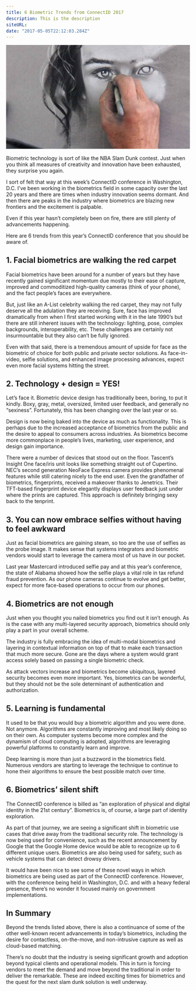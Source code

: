 ```yaml
---
title: 6 Biometric Trends from ConnectID 2017
description: This is the description
siteURL: 
date: "2017-05-05T22:12:03.284Z"
---
```


![biometric-trends](./biometric-trends-connectid.jpeg)

Biometric technology is sort of like the NBA Slam Dunk contest. Just when you think all measures of creativity and innovation have been exhausted, they surprise you again.

I sort of felt that way at this week’s ConnectID conference in Washington, D.C. I’ve been working in the biometrics field in some capacity over the last 20 years and there are times when industry innovation seems dormant. And then there are peaks in the industry where biometrics are blazing new frontiers and the excitement is palpable.

Even if this year hasn’t completely been on fire, there are still plenty of advancements happening.

Here are 6 trends from this year’s ConnectID conference that you should be aware of.

## 1. Facial biometrics are walking the red carpet

Facial biometrics have been around for a number of years but they have recently gained significant momentum due mostly to their ease of capture, improved and commoditized high-quality cameras (think of your phone), and the fact people’s faces are everywhere.

But, just like an A-List celebrity walking the red carpet, they may not fully deserve all the adulation they are receiving. Sure, face has improved dramatically from when I first started working with it in the late 1990’s but there are still inherent issues with the technology: lighting, pose, complex backgrounds, interoperability, etc. These challenges are certainly not insurmountable but they also can’t be fully ignored.

Even with that said, there is a tremendous amount of upside for face as the biometric of choice for both public and private sector solutions. As face-in-video, selfie solutions, and enhanced image processing advances, expect even more facial systems hitting the street.

## 2. Technology + design = YES!

Let’s face it. Biometric device design has traditionally been, boring, to put it kindly. Boxy, gray, metal, oversized, limited user feedback, and generally no “sexiness”. Fortunately, this has been changing over the last year or so.

Design is now being baked into the device as much as functionality. This is perhaps due to the increased acceptance of biometrics from the public and the desire to appeal to consumers across industries. As biometrics become more commonplace in people’s lives, marketing, user experience, and design gain importance.

There were a number of devices that stood out on the floor. Tascent’s Insight One face/iris unit looks like something straight out of Cupertino. NEC’s second generation NeoFace Express camera provides phenomenal features while still catering nicely to the end user. Even the grandfather of biometrics, fingerprints, received a makeover thanks to Jenetrics. Their TFT-based fingerprint device elegantly displays user feedback just under where the prints are captured. This approach is definitely bringing sexy back to the tenprint.

## 3. You can now embrace selfies without having to feel awkward

Just as facial biometrics are gaining steam, so too are the use of selfies as the probe image. It makes sense that systems integrators and biometric vendors would start to leverage the camera most of us have in our pocket.

Last year Mastercard introduced selfie pay and at this year’s conference, the state of Alabama showed how the selfie plays a vital role in tax refund fraud prevention. As our phone cameras continue to evolve and get better, expect for more face-based operations to occur from our phones.

## 4. Biometrics are not enough

Just when you thought you nailed biometrics you find out it isn’t enough. As is the case with any multi-layered security approach, biometrics should only play a part in your overall scheme.

The industry is fully embracing the idea of multi-modal biometrics and layering in contextual information on top of that to make each transaction that much more secure. Gone are the days where a system would grant access solely based on passing a single biometric check.

As attack vectors increase and biometrics become ubiquitous, layered security becomes even more important. Yes, biometrics can be wonderful, but they should not be the sole determinant of authentication and authorization.

## 5. Learning is fundamental

It used to be that you would buy a biometric algorithm and you were done. Not anymore. Algorithms are constantly improving and most likely doing so on their own. As computer systems become more complex and the dynamism of cloud computing is adopted, algorithms are leveraging powerful platforms to constantly learn and improve.

Deep learning is more than just a buzzword in the biometrics field. Numerous vendors are starting to leverage the technique to continue to hone their algorithms to ensure the best possible match over time.

## 6. Biometrics’ silent shift

The ConnectID conference is billed as “an exploration of physical and digital identity in the 21st century”. Biometrics is, of course, a large part of identity exploration.

As part of that journey, we are seeing a significant shift in biometric use cases that drive away from the traditional security role. The technology is now being used for convenience, such as the recent announcement by Google that the Google Home device would be able to recognize up to 6 different unique users. Biometrics are also being used for safety, such as vehicle systems that can detect drowsy drivers.

It would have been nice to see some of these novel ways in which biometrics are being used as part of the ConnectID conference. However, with the conference being held in Washington, D.C. and with a heavy federal presence, there’s no wonder it focused mainly on government implementations.

## In Summary

Beyond the trends listed above, there is also a continuance of some of the other well-known recent advancements in today’s biometrics, including the desire for contactless, on-the-move, and non-intrusive capture as well as cloud-based matching.

There’s no doubt that the industry is seeing significant growth and adoption beyond typical clients and operational models. This in turn is forcing vendors to meet the demand and move beyond the traditional in order to deliver the remarkable. These are indeed exciting times for biometrics and the quest for the next slam dunk solution is well underway.
